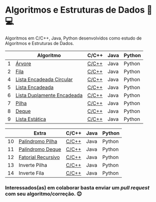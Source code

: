 # Algoritmos e Estruturas de Dados :open_file_folder::computer:

Algoritmos em C/C++, Java, Python desenvolvidos como estudo de Algoritmos e Estruturas de Dados.

|    | Algoritmo                           | C/C++ | Java | Python
|----|-------------------------------------|-------|------|-------|
| 1  | [Árvore][1]              | [C/C++](./Árvore) | Java | Python
| 2 | [Fila][2]                                | [C/C++](./Fila) | Java | Python
| 4 | [Lista Encadeada Circular][3]                     | [C/C++](./Lista%20Encadeada/Circular) | Java | Python
| 5 | [Lista Encadeada][4]                    | [C/C++](./Lista%20Encadeada/ListaEncadeada.c) | Java | Python
| 6 | [Lista Duplamente Encadeada][5]          | [C/C++](./Lista%20Duplamente%20Encadeada) | Java | Python
| 7 | [Pilha][6]                               | [C/C++](./Pilha) | Java | Python
| 8 | [Deque][7]                               | [C/C++](./Deque) | Java | Python
| 9 | [Lista Estática][8]                      | [C/C++](./Lista%20Estática) | Java | Python

|    | Extra                               | C/C++ | Java | Python
|----|-------------------------------------|-------|------|-------|
| 10 | [Palíndromo Pilha][9]                          | [C/C++](./Pilha/Dinâmica/Palindromo.c) | Java | Python
| 11 | [Palíndromo Deque][9]                          | [C/C++](./Deque/ProblemaPalindromoDeque.c) | Java | Python
| 12 | [Fatorial Recursivo][10]                          | [C/C++](./Extra/fatorial-recursivo.c) | Java | Python
| 13 | Inverte Pilha                          | [C/C++](./Extra/inverte-pilha-fila.c) | Java | Python
| 14 | Inverte Fila                          | [C/C++](./Extra/inverte-pilha-fila.c) | Java | Python

### Interessados(as) em colaborar basta enviar um *pull request* com seu algoritmo/correção. :blush:

[1]: https://pt.wikipedia.org/wiki/%C3%81rvore_bin%C3%A1ria_de_busca
[2]: https://pt.wikipedia.org/wiki/FIFO
[3]: https://br.ccm.net/faq/10226-listas-circulares-ring-buffer
[4]: https://pt.wikipedia.org/wiki/Lista_ligada
[5]: https://pt.wikipedia.org/wiki/Lista_duplamente_ligada
[6]: https://pt.wikipedia.org/wiki/LIFO
[7]: https://pt.wikipedia.org/wiki/Deque_(estruturas_de_dados)
[8]: http://wiki.icmc.usp.br/images/a/ac/Lista_Sequencial_Estatica_09.pdf
[9]: https://pt.wikipedia.org/wiki/Pal%C3%ADndromo 
[10]: https://pt.khanacademy.org/computing/computer-science/algorithms/recursive-algorithms/a/recursive-factorial